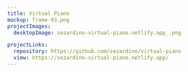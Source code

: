 ```yaml
---
title: Virtual Piano
mockup: frame-93.png
projectImages:
  desktopImage: sezardino-virtual-piano.netlify.app_.png

projectLinks:
  repository: https://github.com/sezardino/virtual-piano
  view: https://sezardino-virtual-piano.netlify.app/
---
```

